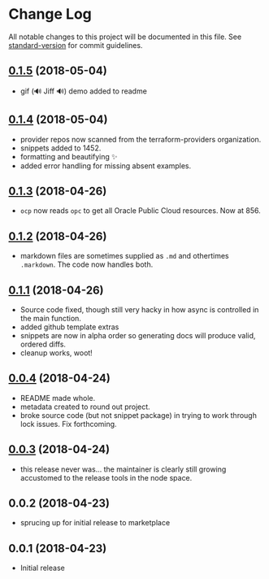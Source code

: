 # Change Log

All notable changes to this project will be documented in this file. See [standard-version](https://github.com/conventional-changelog/standard-version) for commit guidelines.

## [0.1.5](https://github.com/run-at-scale/vscode-terraform-doc-snippets/compare/v0.1.4...v0.1.5) (2018-05-04)

* gif (🔊 Jiff 🔊) demo added to readme

## [0.1.4](https://github.com/run-at-scale/vscode-terraform-doc-snippets/compare/v0.1.3...v0.1.4) (2018-05-04)

* provider repos now scanned from the terraform-providers organization.
* snippets added to 1452.
* formatting and beautifying ✨
* added error handling for missing absent examples.

## [0.1.3](https://github.com/run-at-scale/vscode-terraform-doc-snippets/compare/v0.1.2...v0.1.3) (2018-04-26)

* `ocp` now reads `opc` to get all Oracle Public Cloud resources. Now at 856.

## [0.1.2](https://github.com/run-at-scale/vscode-terraform-doc-snippets/compare/v0.1.1...v0.1.2) (2018-04-26)

* markdown files are sometimes supplied as `.md` and othertimes `.markdown`. The code now handles both.

## [0.1.1](https://github.com/run-at-scale/vscode-terraform-doc-snippets/compare/v0.0.4...v0.1.1) (2018-04-26)

* Source code fixed, though still very hacky in how async is controlled in the main function.
* added github template extras
* snippets are now in alpha order so generating docs will produce valid, ordered diffs.
* cleanup works, woot!

## [0.0.4](https://github.com/run-at-scale/vscode-terraform-doc-snippets/compare/v0.0.3...v0.0.4) (2018-04-24)

* README made whole.
* metadata created to round out project.
* broke source code (but not snippet package) in trying to work through lock issues. Fix forthcoming.

## [0.0.3](https://github.com/run-at-scale/terraform-doc-snippets/compare/v0.0.2...v0.0.3) (2018-04-24)

* this release never was... the maintainer is clearly still growing accustomed to the release tools in the node space.

## 0.0.2 (2018-04-23)

* sprucing up for initial release to marketplace

## 0.0.1 (2018-04-23)

* Initial release
